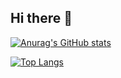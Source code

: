 ## Hi there 👋

[![Anurag's GitHub stats](https://github-readme-stats.vercel.app/api?username=shubhagrawal07)](https://github.com/anuraghazra/github-readme-stats)

[![Top Langs](https://github-readme-stats.vercel.app/api/top-langs/?username=shubhagrawal07)](https://github.com/anuraghazra/github-readme-stats)

<!-- Cloned in the VS code -->

<!--
**shubhagrawal07/shubhagrawal07** is a ✨ _special_ ✨ repository because its `README.md` (this file) appears on your GitHub profile.

Here are some ideas to get you started:

- 🔭 I’m currently working on ...
- 🌱 I’m currently learning ...
- 👯 I’m looking to collaborate on ...
- 🤔 I’m looking for help with ...
- 💬 Ask me about ...
- 📫 How to reach me: ...
- 😄 Pronouns: ...
- ⚡ Fun fact: ...
-->
